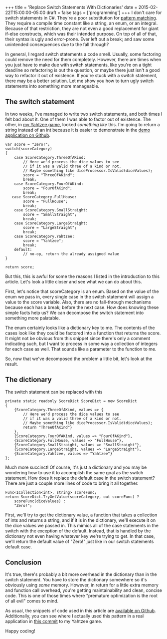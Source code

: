 +++
title = 'Replace Switch Statements With Dictionaries'
date = 2015-02-22T15:00:00-05:00
draft = false
tags = ['programming']
+++
I don't care for switch statements in C#. They're a poor substitution for [pattern matching](http://en.wikipedia.org/wiki/Pattern_matching). They require a compile time constant like a string, an enum, or an integral. Because of that restriction, they are not even a good replacement for giant if-else constructs, which was their intended purpose. On top of all of that, their syntax is ugly and error-prone. Ever left out a break; and saw some unintended consequences due to the fall through?

In general, I regard switch statements a code smell. Usually, some factoring could remove the need for them completely. However, there are times when you just have to make due with switch statements, like you're on a tight deadline so refactoring is out the question, or maybe there just isn't a good way to refactor it out of existence. If you're stuck with a switch statement, there may be a better solution. Let me show you how to turn ugly switch statements into something more manageable.

<!--more-->

## The switch statement

In two weeks, I've managed to write two switch statements, and both times I felt bad about it. One of them I was able to factor out of existence. The other, in [my Yahtzee game](https://github.com/nelsonwellswku/Yahtzee), looked _something like_ this. I'm going to return a string instead of an int because it is easier to demonstrate in the [demo application on Github](https://github.com/nelsonwellswku/blog-stuff).

    var score = "Zero!";
    switch(scoreCategory)
    {
        case ScoreCategory.ThreeOfAKind:
            // Here we'd process the dice values to see 
            // if it was a valid three of a kind or not.
            // Maybe something like diceProcessor.IsValid(diceValues);
            score = "ThreeOfAKind";
            break;
        case ScoreCategory.FourOfAKind:
            score = "FourOfAKind";
            break;
       case ScoreCategory.FullHouse:
            score = "FullHouse";
            break;
        case ScoreCategory.SmallStraight:
            score = "SmallStraight";
            break;
        case ScoreCategory.LargeStraight:
            score = "LargeStraight";
            break;
        case ScoreCategory.Yahtzee:
            score = "Yahtzee";
            break;
        default:
            // no-op, return the already assigned value
    }

    return score;

But this, this is awful for some the reasons I listed in the introduction to this article. Let's look a little closer and see what we can do about this.

First, let's notice that scoreCategory is an enum. Based on the value of the enum we pass in, every single case in the switch statement will assign a value to the score variable. Also, there are no fall-through mechanisms because each has a break; before the next case. How does knowing these simple facts help us? We can decompose the switch statement into something more palatable.

The enum certainly looks like a dictionary key to me. The contents of the cases look like they could be factored into a function that returns the score. It might not be obvious from this snippet since there's only a comment indicating such, but I want to process in some way a collection of integers for each case as well. That sounds like a parameter to the function to me.

So, now that we've decomposed the problem a little bit, let's look at the result.

## The dictionary

The switch statement can be replaced with this

    private static readonly ScoreDict ScoreDict = new ScoreDict
    {
        {ScoreCategory.ThreeOfAKind, values => {
            // Here we'd process the dice values to see 
            // if it was a valid three of a kind or not.
            // Maybe something like diceProcessor.IsValid(diceValues);
            return "ThreeOfAKind"}
        },
        {ScoreCategory.FourOfAKind, values => "FourOfAKind"},
        {ScoreCategory.FullHouse, values => "FullHouse"},
        {ScoreCategory.SmallStraight, values => "SmallStraight"},
        {ScoreCategory.LargeStraight, values => "LargeStraight"},
        {ScoreCategory.Yahtzee, values => "Yahtzee"}
    };

Much more succinct! Of course, it's just a dictionary and you may be wondering how to use it to accomplish the same goal as the switch statement. How does it replace the default case in the switch statement? There are just a couple more lines of code to bring it all together.

    Func<ICollection<int>, string> scoreFunc;
    return ScoreDict.TryGetValue(scoreCategory, out scoreFunc) ?
        scoreFunc(diceValues) :
        "Zero!";

First, we'll try to get the dictionary value, a function that takes a collection of ints and returns a string, and if it is in the dictionary, we'll execute it on the dice values we passed in. This mimics all of the case statements in the switch with the exception of the default. Instead, that is handled by the dictionary not even having whatever key we're trying to get. In that case, we'll return the default value of "Zero!" just like in our switch statements default case.

## Conclusion

It's true, there's probably a bit more overhead in the dictionary than in the switch statement. You have to store the dictionary somewhere so it's obviously using _some_ memory. However, in return for a little extra memory and function call overhead, you're getting maintainability and clean, concise code. This is one of those times where "premature optimization is the root of all evil" comes to mind.

As usual, the snippets of code used in this article are [available on Github](https://github.com/nelsonwellswku/blog-stuff). Additionally, you can see where I actually used this pattern in a real application in [this commit](https://github.com/nelsonwellswku/Yahtzee/commit/4baca0298e0ff6955e0248156eb295a2949bd046) to my Yahtzee game.

Happy coding!
